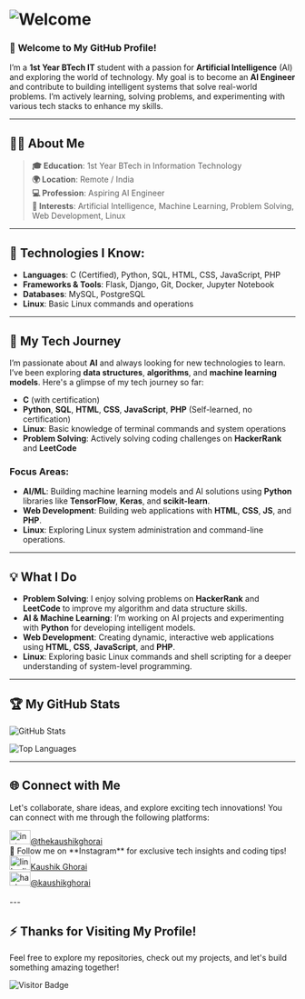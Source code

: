 # ![Welcome](https://kaushikghorai.github.io/kaushikghorai/svg/readmesvg0.svg)
### 🚀 **Welcome to My GitHub Profile!**
I’m a **1st Year BTech IT** student with a passion for **Artificial Intelligence** (AI) and exploring the world of technology. My goal is to become an **AI Engineer** and contribute to building intelligent systems that solve real-world problems. I’m actively learning, solving problems, and experimenting with various tech stacks to enhance my skills.

---

## 👨‍💻 **About Me**

> **🎓 Education**: 1st Year BTech in Information Technology  
> **🌍 Location**: Remote / India  
> **💻 Profession**: Aspiring AI Engineer  
> **🧠 Interests**: Artificial Intelligence, Machine Learning, Problem Solving, Web Development, Linux  

---

## 🔧 Technologies I Know:

   - **Languages**: C (Certified), Python, SQL, HTML, CSS, JavaScript, PHP  
   - **Frameworks & Tools**: Flask, Django, Git, Docker, Jupyter Notebook  
   - **Databases**: MySQL, PostgreSQL  
   - **Linux**: Basic Linux commands and operations

---

## 🚀 **My Tech Journey**

I’m passionate about **AI** and always looking for new technologies to learn. I’ve been exploring **data structures**, **algorithms**, and **machine learning models**. Here's a glimpse of my tech journey so far:

- **C** (with certification)  
- **Python**, **SQL**, **HTML**, **CSS**, **JavaScript**, **PHP** (Self-learned, no certification)  
- **Linux**: Basic knowledge of terminal commands and system operations  
- **Problem Solving**: Actively solving coding challenges on **HackerRank** and **LeetCode**

### **Focus Areas**:
- **AI/ML**: Building machine learning models and AI solutions using **Python** libraries like **TensorFlow**, **Keras**, and **scikit-learn**.  
- **Web Development**: Building web applications with **HTML**, **CSS**, **JS**, and **PHP**.  
- **Linux**: Exploring Linux system administration and command-line operations.

---

## 💡 **What I Do**

- **Problem Solving**: I enjoy solving problems on **HackerRank** and **LeetCode** to improve my algorithm and data structure skills.  
- **AI & Machine Learning**: I’m working on AI projects and experimenting with **Python** for developing intelligent models.  
- **Web Development**: Creating dynamic, interactive web applications using **HTML**, **CSS**, **JavaScript**, and **PHP**.  
- **Linux**: Exploring basic Linux commands and shell scripting for a deeper understanding of system-level programming.

---

## 🏆 **My GitHub Stats**

![GitHub Stats](https://github-readme-stats.vercel.app/api?username=kaushikghorai&hide_title=true&hide_rank=true&show_icons=true&include_all_commits=true&count_private=false&disable_animations=true&theme=dark&locale=en&hide_border=true)

![Top Languages](https://github-readme-stats.vercel.app/api/top-langs?username=kaushikghorai&locale=en&hide_title=true&layout=compact&card_width=320&langs_count=5&theme=dark&hide_border=true)

---

## 🌐 **Connect with Me**

Let's collaborate, share ideas, and explore exciting tech innovations! You can connect with me through the following platforms:

<div align="left">
  <a href="https://www.instagram.com/thekaushikghorai" target="_blank">
    <img src="https://raw.githubusercontent.com/maurodesouza/profile-readme-generator/master/src/assets/icons/social/instagram/default.svg" width="37" height="25" alt="instagram logo"  />@thekaushikghorai
  </a><br></div>
   🚀 Follow me on **Instagram** for exclusive tech insights and coding tips!  
  
   <div>
  <a href="https://www.linkedin.com/in/kaushik-ghorai-614894319/" target="_blank">
    <img src="https://raw.githubusercontent.com/maurodesouza/profile-readme-generator/master/src/assets/icons/social/linkedin/default.svg" width="37" height="25" alt="linkedin logo"  />Kaushik Ghorai
  </a><br>
  <a href="https://www.hackerrank.com/profile/kaushikghorai" target="_blank">
    <img src="https://raw.githubusercontent.com/maurodesouza/profile-readme-generator/master/src/assets/icons/social/hackerrank/default.svg" width="37" height="25" alt="hackerrank logo"  />@kaushikghorai
  </a><br>
   <br>
</div>
---

## ⚡ **Thanks for Visiting My Profile!**
Feel free to explore my repositories, check out my projects, and let's build something amazing together!

![Visitor Badge](https://visitor-badge.laobi.icu/badge?page_id=kaushikghorai.kaushikghorai)
